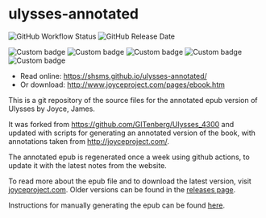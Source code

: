 # ulysses-annotated

<img alt="GitHub Workflow Status" src="https://img.shields.io/github/workflow/status/shsms/ulysses-annotated/Weekly%20rebuild"> <img alt="GitHub Release Date" src="https://img.shields.io/github/release-date/shsms/ulysses-annotated?label=last%20updated">

<img alt="Custom badge" src="https://img.shields.io/endpoint?url=https%3A%2F%2Fshsms.github.io%2Fulysses-annotated%2Fbadges%2Fbadge-distinct.json"> <img alt="Custom badge" src="https://img.shields.io/endpoint?url=https%3A%2F%2Fshsms.github.io%2Fulysses-annotated%2Fbadges%2Fbadge-total.json"> <img alt="Custom badge" src="https://img.shields.io/endpoint?url=https%3A%2F%2Fshsms.github.io%2Fulysses-annotated%2Fbadges%2Fbadge-found.json"> <img alt="Custom badge" src="https://img.shields.io/endpoint?url=https%3A%2F%2Fshsms.github.io%2Fulysses-annotated%2Fbadges%2Fbadge-not-found.json"> <img alt="Custom badge" src="https://img.shields.io/endpoint?url=https%3A%2F%2Fshsms.github.io%2Fulysses-annotated%2Fbadges%2Fbadge-broken-links.json">

* Read online: https://shsms.github.io/ulysses-annotated/
* Or download: http://www.joyceproject.com/pages/ebook.htm

This is a git repository of the source files for the annotated epub version of Ulysses by Joyce, James.

It was forked from https://github.com/GITenberg/Ulysses_4300 and updated with scripts for generating an annotated version of the book,  with annotations taken from http://joyceproject.com/.

The annotated epub is regenerated once a week using github actions, to update it with the latest notes from the website.

To read more about the epub file and to download the latest version,  visit [joyceproject.com](http://www.joyceproject.com/pages/ebook.htm).  Older versions can be found in the [releases page](https://github.com/shsms/ulysses-annotated/releases).

Instructions for manually generating the epub can be found [here](annotations.md).
